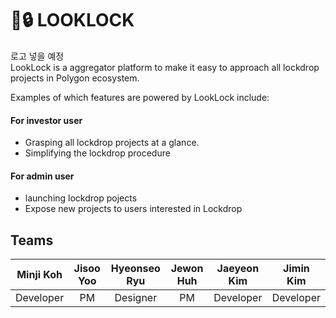 # 🔎:lock: LOOKLOCK
로고 넣을 예정   
LookLock is a aggregator platform to make it easy to approach all lockdrop projects in Polygon ecosystem.  
   
Examples of which features are powered by LookLock include:   
#### For investor user
* Grasping all lockdrop projects at a glance.   
* Simplifying the lockdrop procedure   

#### For admin user
* launching lockdrop pojects     
* Expose new projects to users interested in Lockdrop
   
   
   

## Teams
| Minji Koh | Jisoo Yoo | Hyeonseo Ryu | Jewon Huh | Jaeyeon Kim |  Jimin Kim  |
|:---------:|:---------:|:------------:|:---------:|:-----------:|:-----------:|
| Developer |     PM    |   Designer   |     PM    |  Developer  |  Developer  |
